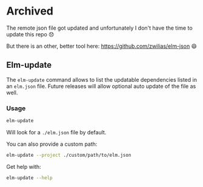 # Archived

The remote json file got updated and unfortunately I don't have the time to update this repo :disappointed:

But there is an other, better tool here: https://github.com/zwilias/elm-json :smile:

## Elm-update

The `elm-update` command allows to list the updatable dependencies listed in an `elm.json` file.
Future releases will allow optional auto update of the file as well.

### Usage

```bash
elm-update
```

Will look for a `./elm.json` file by default.

You can also provide a custom path:

```bash
elm-update --project ./custom/path/to/elm.json
```

Get help with:

```bash
elm-update --help
```
